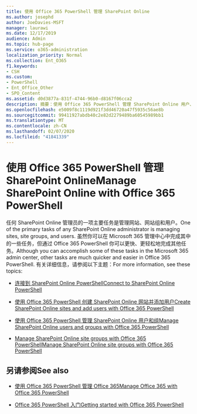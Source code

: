 ```yaml
---
title: 使用 Office 365 PowerShell 管理 SharePoint Online
ms.author: josephd
author: JoeDavies-MSFT
manager: laurawi
ms.date: 12/17/2019
audience: Admin
ms.topic: hub-page
ms.service: o365-administration
localization_priority: Normal
ms.collection: Ent_O365
f1.keywords:
- CSH
ms.custom:
- PowerShell
- Ent_Office_Other
- SPO_Content
ms.assetid: d0d3877a-831f-4744-96b0-d8167f06cca2
description: 摘要：使用 Office 365 PowerShell 管理 SharePoint Online 用户、组和网站组。
ms.openlocfilehash: e5009f8c1119d921f3dd46720a47f5935c56ae8b
ms.sourcegitcommit: 99411927abdb40c2e82d2279489ba60545989bb1
ms.translationtype: MT
ms.contentlocale: zh-CN
ms.lasthandoff: 02/07/2020
ms.locfileid: "41841339"
---
```

# <a name="manage-sharepoint-online-with-office-365-powershell"></a><span data-ttu-id="f979b-103">使用 Office 365 PowerShell 管理 SharePoint Online</span><span class="sxs-lookup"><span data-stu-id="f979b-103">Manage SharePoint Online with Office 365 PowerShell</span></span>

<span data-ttu-id="f979b-104">任何 SharePoint Online 管理员的一项主要任务是管理网站、网站组和用户。</span><span class="sxs-lookup"><span data-stu-id="f979b-104">One of the primary tasks of any SharePoint Online administrator is managing sites, site groups, and users.</span></span> <span data-ttu-id="f979b-105">虽然你可以在 Microsoft 365 管理中心中完成其中的一些任务，但通过 Office 365 PowerShell 你可以更快、更轻松地完成其他任务。</span><span class="sxs-lookup"><span data-stu-id="f979b-105">Although you can accomplish some of these tasks in the Microsoft 365 admin center, other tasks are much quicker and easier in Office 365 PowerShell.</span></span> <span data-ttu-id="f979b-106">有关详细信息，请参阅以下主题：</span><span class="sxs-lookup"><span data-stu-id="f979b-106">For more information, see these topics:</span></span>

- [<span data-ttu-id="f979b-107">连接到 SharePoint Online PowerShell</span><span class="sxs-lookup"><span data-stu-id="f979b-107">Connect to SharePoint Online PowerShell</span></span>](https://docs.microsoft.com/powershell/sharepoint/sharepoint-online/connect-sharepoint-online?view=sharepoint-ps)
  
- [<span data-ttu-id="f979b-108">使用 Office 365 PowerShell 创建 SharePoint Online 网站并添加用户</span><span class="sxs-lookup"><span data-stu-id="f979b-108">Create SharePoint Online sites and add users with Office 365 PowerShell</span></span>](create-sharepoint-sites-and-add-users-with-powershell.md)
    
- [<span data-ttu-id="f979b-109">使用 Office 365 PowerShell 管理 SharePoint Online 用户和组</span><span class="sxs-lookup"><span data-stu-id="f979b-109">Manage SharePoint Online users and groups with Office 365 PowerShell</span></span>](manage-sharepoint-users-and-groups-with-powershell.md)
    
- [<span data-ttu-id="f979b-110">Manage SharePoint Online site groups with Office 365 PowerShell</span><span class="sxs-lookup"><span data-stu-id="f979b-110">Manage SharePoint Online site groups with Office 365 PowerShell</span></span>](manage-sharepoint-site-groups-with-powershell.md)
    
## <a name="see-also"></a><span data-ttu-id="f979b-111">另请参阅</span><span class="sxs-lookup"><span data-stu-id="f979b-111">See also</span></span>

- [<span data-ttu-id="f979b-112">使用 Office 365 PowerShell 管理 Office 365</span><span class="sxs-lookup"><span data-stu-id="f979b-112">Manage Office 365 with Office 365 PowerShell</span></span>](manage-office-365-with-office-365-powershell.md)

- [<span data-ttu-id="f979b-113">Office 365 PowerShell 入门</span><span class="sxs-lookup"><span data-stu-id="f979b-113">Getting started with Office 365 PowerShell</span></span>](getting-started-with-office-365-powershell.md)
